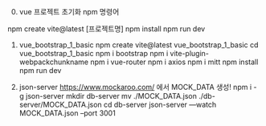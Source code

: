 0. vue 프로젝트 초기화 npm 명령어

npm create vite@latest [프로젝트명]
npm install
npm run dev

1. vue_bootstrap_1_basic
npm create vite@latest vue_bootstrap_1_basic
cd vue_bootstrap_1_basic
npm i bootstrap
npm i vite-plugin-webpackchunkname
npm i vue-router
npm i axios
npm i mitt
npm install
npm run dev

2. json-server
https://www.mockaroo.com/ 에서 MOCK_DATA 생성!
npm i -g json-server
mkdir db-server
mv ./MOCK_DATA.json ./db-server/MOCK_DATA.json
cd db-server
json-server —watch MOCK_DATA.json –port 3001
